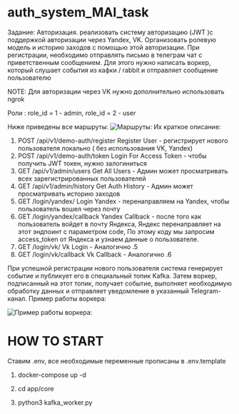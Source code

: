 # auth_system_MAI_task
Задание: Авторизация.
реализовать систему авторизацию (JWT )с поддержкой авторизации через Yandex, VK. 
Организовать ролевую модель и историю заходов с помощью этой авторизации. При регистрации, необходимо отправлять письмо в телеграм чат с приветственным сообщением.
Для этого нужно написать воркер,  который слушает события из кафки / rabbit и отправляет сообщение пользователю

NOTE: Для авторизации через VK нужно дополнительно использовать ngrok


Роли : role_id = 1 - admin, role_id = 2 - user

Ниже приведены все маршруты: 
![Маршруты: ](https://github.com/user-attachments/assets/98040447-2298-459a-a663-c3a8b3ba6be2)
Их краткое описание:   
1. POST /api/v1/demo-auth/register Register User - регистрирует нового пользователя локально ( без использования VK, Yandex)
2. POST /api/v1/demo-auth/token Login For Access Token - чтобы получить JWT токен, нужно залогиниться
3. GET /api/v1/admin/users Get All Users - Админ может просматривать всех зарегистрированных пользователей
4. GET /api/v1/admin/history Get Auth History - Админ может просматривать историю заходов
5. GET /login/yandex/ Login Yandex - перенаправляем на Yandex, чтобы пользователь вошел через почту
6. GET /login/yandex/callback Yandex Callback - после того как пользователь войдет в почту Яндекса, Яндекс перенаправляет на этот эндпоинт с параметром code, По этому коду мы запросим access_token от Яндекса и узнаем данные о пользователе.
7. GET /login/vk/ Vk Login - Аналогично .5
8. GET /login/vk/callback Vk Callback - Аналогично .6






При успешной регистрации нового пользователя система генерирует событие и публикует его в специальный топик Kafka. 
Затем воркер, подписанный на этот топик, получает событие, выполняет необходимую обработку данных и отправляет уведомление в указанный Telegram-канал.
Пример работы воркера:



![Пример работы воркера: ](https://github.com/user-attachments/assets/8b7d5c3e-f318-4e79-afaf-33c28ba1378d)



# HOW TO START
Ставим .env, все необходимые переменные прописаны в .env.template

1. docker-compose up -d

2. cd app/core

3. python3 kafka_worker.py
